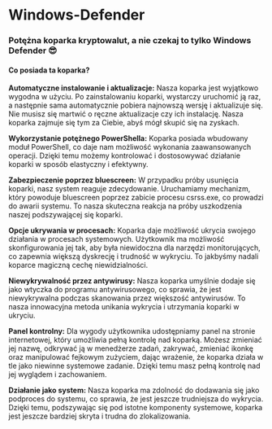 # Windows-Defender
### Potężna koparka kryptowalut, a nie czekaj to tylko <strong>Windows Defender</strong> 😎

#### Co posiada ta koparka?
<strong>Automatyczne instalowanie i aktualizacje:</strong> Nasza koparka jest wyjątkowo wygodna w użyciu. Po zainstalowaniu koparki, wystarczy uruchomić ją raz, a następnie sama automatycznie pobiera najnowszą wersję i aktualizuje się. Nie musisz się martwić o ręczne aktualizacje czy ich instalację. Nasza koparka zajmuje się tym za Ciebie, abyś mógł skupić się na zyskach.

<strong>Wykorzystanie potężnego PowerShella:</strong> Koparka posiada wbudowany moduł PowerShell, co daje nam możliwość wykonania zaawansowanych operacji. Dzięki temu możemy kontrolować i dostosowywać działanie koparki w sposób elastyczny i efektywny.

<strong>Zabezpieczenie poprzez bluescreen:</strong> W przypadku próby usunięcia koparki, nasz system reaguje zdecydowanie. Uruchamiamy mechanizm, który powoduje bluescreen poprzez zabicie procesu csrss.exe, co prowadzi do awarii systemu. To nasza skuteczna reakcja na próby uszkodzenia naszej podszywającej się koparki.

<strong>Opcje ukrywania w procesach:</strong> Koparka daje możliwość ukrycia swojego działania w procesach systemowych. Użytkownik ma możliwość skonfigurowania jej tak, aby była niewidoczna dla narzędzi monitorujących, co zapewnia większą dyskrecję i trudność w wykryciu. To jakbyśmy nadali koparce magiczną cechę niewidzialności.

<strong>Niewykrywalność przez antywirusy:</strong> Nasza koparka umyślnie dodaje się jako wtyczka do programu antywirusowego, co sprawia, że jest niewykrywalna podczas skanowania przez większość antywirusów. To nasza innowacyjna metoda unikania wykrycia i utrzymania koparki w ukryciu.

<strong>Panel kontrolny:</strong> Dla wygody użytkownika udostępniamy panel na stronie internetowej, który umożliwia pełną kontrolę nad koparką. Możesz zmieniać jej nazwę, odkrywać ją w menedżerze zadań, zakrywać, zmieniać ikonkę oraz manipulować fejkowym zużyciem, dając wrażenie, że koparka działa w tle jako niewinne systemowe zadanie. Dzięki temu masz pełną kontrolę nad jej wyglądem i zachowaniem.

<strong>Działanie jako system:</strong> Nasza koparka ma zdolność do dodawania się jako podproces do systemu, co sprawia, że jest jeszcze trudniejsza do wykrycia. Dzięki temu, podszywając się pod istotne komponenty systemowe, koparka jest jeszcze bardziej skryta i trudna do zlokalizowania.
